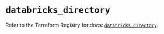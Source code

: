 # `databricks_directory`

Refer to the Terraform Registry for docs: [`databricks_directory`](https://registry.terraform.io/providers/databricks/databricks/1.53.0/docs/resources/directory).
